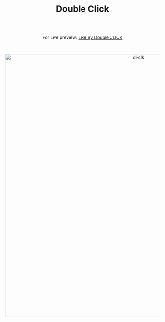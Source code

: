 <h1 align="center">Double Click</h1><br>
<br>
<p align="center">
For Live preview: <a href="https://ash-win-n.github.io/double-click-to-like/">Like By Double CLICK</a></p><br>

<p align="center">

<img width="853" alt="dl-clk" src="https://user-images.githubusercontent.com/70138036/186709356-c3c30574-6e43-4ad6-bf1a-4116bd06fba9.png">



</p>
